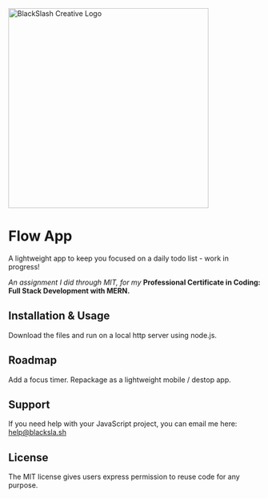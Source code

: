 <img src="https://blacksla.sh/github/img/blackslash-logo.svg" alt="BlackSlash Creative Logo" width="400" />

# Flow App
A lightweight app to keep you focused on a daily todo list - work in progress! 

*An assignment I did through MIT, for my* **Professional Certificate in Coding: Full Stack Development with MERN.**

## Installation & Usage
Download the files and run on a local http server using node.js. 

## Roadmap
Add a focus timer. 
Repackage as a lightweight mobile / destop app. 

## Support
If you need help with your JavaScript project, you can email me here: [help@blacksla.sh](mailto:help@blacksla.sh)

## License
The MIT license gives users express permission to reuse code for any purpose. 
